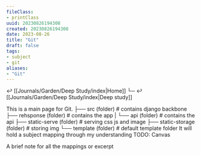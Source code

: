 ```yaml
---
fileClass: 
- printClass
uuid: 20230826194308
created: 20230826194308
date: 2023-08-26
title: "Git"
draft: false
tags:
- subject
- git
aliases:
- "Git"
---
```

↩ [[Journals/Garden/Deep Study/index|Home]]
└─ ↩ [[Journals/Garden/Deep Study/index|Deep study]]

This is a main page for Git.
├── src (folder)                        # contains django backbone
├── rehsponse (folder)                  # contains the app
|   └── api (folder)                    # contains the api
├── static-serve (folder)               # serving css js and image
├── static-storage (folder)             # storing img
└── template (folder)                   # default template folder
It will hold a subject mapping through my understanding
TODO: Canvas

A brief note for all the mappings or excerpt



